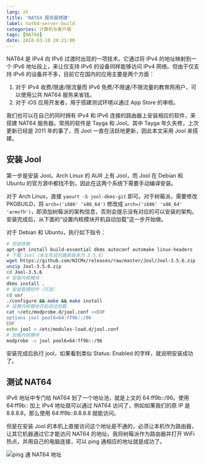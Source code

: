 ```yaml
---
lang: zh
title: 'NAT64 服务器搭建'
label: nat64-server-build
categories: 计算机与客户端
tags: [NAT64]
date: 2018-03-10 20:21:00
---
```

NAT64 是 IPv4 向 IPv6 过渡时出现的一项技术。它通过将 IPv4 的地址映射到一个 IPv6 地址段上，来让仅支持 IPv6 的设备同样能够访问 IPv4 网络。但由于仅支持 IPv6 的设备并不多，目前它在国内的应用主要是两个方面：

1. 对于 IPv4 收费/限速/限流量而 IPv6 免费/不限速/不限流量的教育网用户，可以使用公共 NAT64 服务来省钱。
2. 对于 iOS 应用开发者，用于搭建测试环境以通过 App Store 的审核。

我们也可以在自己的同时拥有 IPv4 和 IPv6 连接的路由器上安装相应的软件，来搭建 NAT64 服务器。常用的软件是 Tayga 和 Jool。其中 Tayga 年久失修，上次更新已经是 2011 年的事了，而 Jool 一直在活跃地更新，因此本文采用 Jool 来搭建。

安装 Jool
-------

第一步是安装 Jool。Arch Linux 的 AUR 上有 Jool，而 Jool 在 Debian 和 Ubuntu 的官方源中都找不到，因此在这两个系统下需要手动编译安装。

对于 Arch Linux，直接 `yaourt -S jool-dkms-git` 即可。对于树莓派，需要修改 PKGBUILD，将 `arch=('i686' 'x86_64')` 修改成 `arch=('i686' 'x86_64' 'armv7h')`，即添加树莓派的架构信息，否则会提示没有对应的可以安装的架构。安装完成后，从下面的“设置内核模块开机自动加载”这一步开始做。

对于 Debian 和 Ubuntu，执行如下指令：

```bash
# 安装依赖
apt-get install build-essential dkms autoconf automake linux-headers
# 下载 Jool（本文写成时最新版本为 3.5.6）
wget https://github.com/NICMx/releases/raw/master/Jool/Jool-3.5.6.zip
unzip Jool-3.5.6.zip
cd Jool-3.5.6
# 安装内核模块
dkms install .
# 安装管理软件（可选）
cd usr
./configure && make && make install
# 设置内核模块开机自动加载
cat >/etc/modprobe.d/jool.conf <<EOF
options jool pool6=64:ff9b::/96
EOF
echo jool > /etc/modules-load.d/jool.conf
# 加载内核模块
modprobe -v jool pool6=64:ff9b::/96
```

安装完成后执行 jool，如果看到类似 Status: Enabled 的字样，就说明安装成功了。

测试 NAT64
--------

IPv6 地址中专门给 NAT64 划了一个地址池，就是上文的 64:ff9b::/96。使用 64:ff9b:: 加上 IPv4 地址就可以通过 NAT64 访问了，例如如果我们的原 IP 是 8.8.8.8，那么使用 64:ff9b::8.8.8.8 就能访问。

但是在安装 Jool 的本机上直接访问这个地址是不通的，必须让本机作为路由器，让其它机器通过它才能访问 NAT64 的地址。我将树莓派作为路由器并打开 WiFi 热点，并用自己的电脑连接，可以 ping 通相应的地址就是成功了。

![ping 通 NAT64 地址][1]


  [1]: /usr/uploads/2018/03/1745244524.png